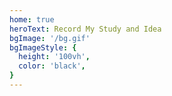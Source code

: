 ```yaml
---
home: true
heroText: Record My Study and Idea
bgImage: '/bg.gif'
bgImageStyle: {
  height: '100vh',
  color: 'black',
}
---
```


<NewFont/>